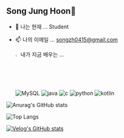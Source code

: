 ## Song Jung Hoon👋

- 🔭 나는 현재 ... Student
- 📫 나의 이메일 ... songzh0415@gmail.com


  <summary>
    <img src="https://raw.githubusercontent.com/Tarikul-Islam-Anik/Animated-Fluent-Emojis/master/Emojis/Hand%20gestures/Eyes.png" alt="Eyes" width="2%" /> 내가 지금 배우는 ... 
  </summary>
     
    
  ![MySQL](https://img.shields.io/badge/mysql-%2300f.svg?style=for-the-badge&logo=mysql&logoColor=white) ![java](https://img.shields.io/badge/Java-ED8B00?style=for-the-badge&logo=openjdk&logoColor=white) ![c](https://img.shields.io/badge/C-00599C?style=for-the-badge&logo=c&logoColor=white) ![python](https://img.shields.io/badge/Python-14354C?style=for-the-badge&logo=python&logoColor=white) ![kotlin](https://img.shields.io/badge/Kotlin-0095D5?&style=for-the-badge&logo=kotlin&logoColor=white) 
  
  



![Anurag's GitHub stats](https://github-readme-stats.vercel.app/api?username=SongsBy&hide=contribs,prs&show_icons=true&theme=highcontrast)




![Top Langs](https://github-readme-stats.vercel.app/api/top-langs/?username=SongsBy&layout=compact&theme=highcontrast)


[![Velog's GitHub stats](https://velog-readme-stats.vercel.app/api?name=songcoding)](https://velog.io/@songcoding/posts)
